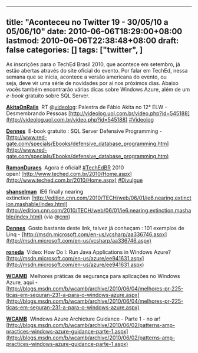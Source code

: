 
---
title: "Aconteceu no Twitter 19 - 30/05/10 a 05/06/10"
date: 2010-06-06T18:29:00+08:00
lastmod: 2010-06-06T22:38:48+08:00
draft: false
categories: []
tags: ["twitter", ]
---


As inscrições para o TechEd Brasil 2010, que acontece em setembro, já estão abertas através do site oficial do evento. Por falar em TechEd, nessa semana que se inicia, acontece a versão americana do evento, ou seja, deve vir uma série de novidades por aí nos próximos dias. Abaixo vocês também encontrarão várias dicas sobre Windows Azure, além de um *e-book* gratuito sobre SQL Server.

<span class="status-body"><span class="status-content">**[AkitaOnRails](http://twitter.com/AkitaOnRails)**  <span class="entry-content">RT @[videolog](http://twitter.com/videolog): Palestra de Fábio Akita no 12° ELW - Desmembrando Pessoas [http://videolog.uol.com.br/video.php?id=545188](http://videolog.uol.com.br/video.php?id=545188) [#Videolog](http://twitter.com/search?q=%23Videolog "#Videolog")</span></span></span>

<span class="status-body"><span class="status-content"><span class="entry-content"><span class="status-body"><span class="status-content">**[Dennes](http://twitter.com/Dennes)**  <span class="entry-content">E-book gratuito : SQL Server Defensive Programming - [http://www.red-gate.com/specials/Ebooks/defensive_database_programming.htm](http://www.red-gate.com/specials/Ebooks/defensive_database_programming.htm)</span></span></span></span></span></span>

<span class="status-body"><span class="status-content"><span class="entry-content"><span class="status-body"><span class="status-content"><span class="entry-content"><span class="status-body"><span class="status-content">**[RamonDuraes](http://twitter.com/RamonDuraes)**  <span class="entry-content">Agora é oficial! [#TechEdBR](http://twitter.com/search?q=%23TechEdBR "#TechEdBR") 2010 open! [http://www.teched.com.br/2010/Home.aspx](http://www.teched.com.br/2010/Home.aspx) [#Divulgue](http://twitter.com/search?q=%23Divulgue "#Divulgue")</span></span></span></span></span></span></span></span></span>

<span class="status-body"><span class="status-content"><span class="entry-content"><span class="status-body"><span class="status-content"><span class="entry-content"><span class="status-body"><span class="status-content"><span class="entry-content"><span class="status-body"><span class="status-content">**[shanselman](http://twitter.com/shanselman)**  <span class="entry-content">IE6 finally nearing extinction [http://edition.cnn.com/2010/TECH/web/06/01/ie6.nearing.extinction.mashable/index.html](http://edition.cnn.com/2010/TECH/web/06/01/ie6.nearing.extinction.mashable/index.html) (via @[cnn](http://twitter.com/cnn))</span></span></span></span></span></span></span></span></span></span></span></span>

<span class="status-body"><span class="status-content"><span class="entry-content"><span class="status-body"><span class="status-content"><span class="entry-content"><span class="status-body"><span class="status-content"><span class="entry-content"><span class="status-body"><span class="status-content"><span class="entry-content"><span class="status-body"><span class="status-content">**[Dennes](http://twitter.com/Dennes)**  <span class="entry-content">Gosto bastante deste link, talvez já conheçam : 101 exemplos de Linq - [http://msdn.microsoft.com/en-us/vcsharp/aa336746.aspx](http://msdn.microsoft.com/en-us/vcsharp/aa336746.aspx)</span></span></span></span></span></span></span></span></span></span></span></span></span></span></span>

<span class="status-body"><span class="status-content"><span class="entry-content"><span class="status-body"><span class="status-content"><span class="entry-content"><span class="status-body"><span class="status-content"><span class="entry-content"><span class="status-body"><span class="status-content"><span class="entry-content"><span class="status-body"><span class="status-content"><span class="entry-content"><span class="status-body"><span class="status-content">**[roneda](http://twitter.com/roneda)**  <span class="entry-content">Vídeo: How Do I: Run Java Applications in Windows Azure? [http://msdn.microsoft.com/en-us/azure/ee941631.aspx](http://msdn.microsoft.com/en-us/azure/ee941631.aspx)</span></span></span></span></span></span></span></span></span></span></span></span></span></span></span></span></span></span>

<span class="status-body"><span class="status-content"><span class="entry-content"><span class="status-body"><span class="status-content"><span class="entry-content"><span class="status-body"><span class="status-content"><span class="entry-content"><span class="status-body"><span class="status-content"><span class="entry-content"><span class="status-body"><span class="status-content"><span class="entry-content"><span class="status-body"><span class="status-content"><span class="entry-content"><span class="status-body"><span class="status-content">**[WCAMB](http://twitter.com/WCAMB)**  <span class="entry-content">Melhores práticas de segurança para aplicações no Windows Azure, aqui -   
[http://blogs.msdn.com/b/wcamb/archive/2010/06/04/melhores-pr-225-ticas-em-seguran-231-a-para-o-windows-azure.aspx](http://blogs.msdn.com/b/wcamb/archive/2010/06/04/melhores-pr-225-ticas-em-seguran-231-a-para-o-windows-azure.aspx)</span></span></span></span></span></span></span></span></span></span></span></span></span></span></span></span></span></span></span></span></span>

<span class="status-body"><span class="status-content"><span class="entry-content"><span class="status-body"><span class="status-content"><span class="entry-content"><span class="status-body"><span class="status-content"><span class="entry-content"><span class="status-body"><span class="status-content"><span class="entry-content"><span class="status-body"><span class="status-content"><span class="entry-content"><span class="status-body"><span class="status-content"><span class="entry-content"><span class="status-body"><span class="status-content"><span class="entry-content"><span class="status-body"><span class="status-content">**[WCAMB](http://twitter.com/WCAMB)**  <span class="entry-content">Windows Azure Archicture Guidance - Parte 1 - no ar!   
[http://blogs.msdn.com/b/wcamb/archive/2010/06/02/patterns-amp-practices-windows-azure-guidance-parte-1.aspx](http://blogs.msdn.com/b/wcamb/archive/2010/06/02/patterns-amp-practices-windows-azure-guidance-parte-1.aspx)</span></span></span></span></span></span></span></span></span></span></span></span></span></span></span></span></span></span></span></span></span></span></span></span>

<span class="status-body"><span class="status-content"><span class="entry-content"><span class="status-body"><span class="status-content"><span class="entry-content"><span class="status-body"><span class="status-content"><span class="entry-content"><span class="status-body"><span class="status-content"><span class="entry-content"><span class="status-body"><span class="status-content"><span class="entry-content"><span class="status-body"><span class="status-content"><span class="entry-content"><span class="status-body"><span class="status-content"><span class="entry-content"><span class="status-body"><span class="status-content"></span></span></span></span></span></span></span></span></span></span></span></span></span></span></span></span></span></span></span></span></span></span></span>

